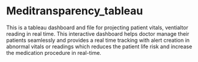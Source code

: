 # Meditransparency_tableau
This is a tableau dashboard and file for projecting patient vitals, ventialtor reading in real time. This interactive dashboard helps doctor manage their patients seamlessly and provides a real time tracking with alert creation in abnormal vitals or readings which reduces the patient life risk and increase the medication procedure in real-time.
